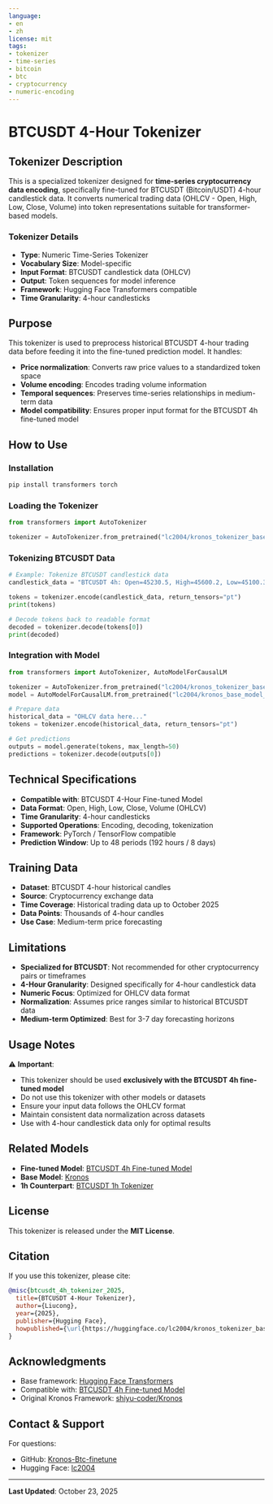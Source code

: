 ```yaml
---
language:
- en
- zh
license: mit
tags:
- tokenizer
- time-series
- bitcoin
- btc
- cryptocurrency
- numeric-encoding
---
```


# BTCUSDT 4-Hour Tokenizer

## Tokenizer Description

This is a specialized tokenizer designed for **time-series cryptocurrency data encoding**, specifically fine-tuned for BTCUSDT (Bitcoin/USDT) 4-hour candlestick data. It converts numerical trading data (OHLCV - Open, High, Low, Close, Volume) into token representations suitable for transformer-based models.

### Tokenizer Details

- **Type**: Numeric Time-Series Tokenizer
- **Vocabulary Size**: Model-specific
- **Input Format**: BTCUSDT candlestick data (OHLCV)
- **Output**: Token sequences for model inference
- **Framework**: Hugging Face Transformers compatible
- **Time Granularity**: 4-hour candlesticks

## Purpose

This tokenizer is used to preprocess historical BTCUSDT 4-hour trading data before feeding it into the fine-tuned prediction model. It handles:

- **Price normalization**: Converts raw price values to a standardized token space
- **Volume encoding**: Encodes trading volume information
- **Temporal sequences**: Preserves time-series relationships in medium-term data
- **Model compatibility**: Ensures proper input format for the BTCUSDT 4h fine-tuned model

## How to Use

### Installation

```bash
pip install transformers torch
```

### Loading the Tokenizer

```python
from transformers import AutoTokenizer

tokenizer = AutoTokenizer.from_pretrained("lc2004/kronos_tokenizer_base_BTCUSDT_4h_finetune")
```

### Tokenizing BTCUSDT Data

```python
# Example: Tokenize BTCUSDT candlestick data
candlestick_data = "BTCUSDT 4h: Open=45230.5, High=45600.2, Low=45100.3, Close=45450.8, Volume=9382.45"

tokens = tokenizer.encode(candlestick_data, return_tensors="pt")
print(tokens)

# Decode tokens back to readable format
decoded = tokenizer.decode(tokens[0])
print(decoded)
```

### Integration with Model

```python
from transformers import AutoTokenizer, AutoModelForCausalLM

tokenizer = AutoTokenizer.from_pretrained("lc2004/kronos_tokenizer_base_BTCUSDT_4h_finetune")
model = AutoModelForCausalLM.from_pretrained("lc2004/kronos_base_model_BTCUSDT_4h_finetune")

# Prepare data
historical_data = "OHLCV data here..."
tokens = tokenizer.encode(historical_data, return_tensors="pt")

# Get predictions
outputs = model.generate(tokens, max_length=50)
predictions = tokenizer.decode(outputs[0])
```

## Technical Specifications

- **Compatible with**: BTCUSDT 4-Hour Fine-tuned Model
- **Data Format**: Open, High, Low, Close, Volume (OHLCV)
- **Time Granularity**: 4-hour candlesticks
- **Supported Operations**: Encoding, decoding, tokenization
- **Framework**: PyTorch / TensorFlow compatible
- **Prediction Window**: Up to 48 periods (192 hours / 8 days)

## Training Data

- **Dataset**: BTCUSDT 4-hour historical candles
- **Source**: Cryptocurrency exchange data
- **Time Coverage**: Historical trading data up to October 2025
- **Data Points**: Thousands of 4-hour candles
- **Use Case**: Medium-term price forecasting

## Limitations

- **Specialized for BTCUSDT**: Not recommended for other cryptocurrency pairs or timeframes
- **4-Hour Granularity**: Designed specifically for 4-hour candlestick data
- **Numeric Focus**: Optimized for OHLCV data format
- **Normalization**: Assumes price ranges similar to historical BTCUSDT data
- **Medium-term Optimized**: Best for 3-7 day forecasting horizons

## Usage Notes

⚠️ **Important**:
- This tokenizer should be used **exclusively with the BTCUSDT 4h fine-tuned model**
- Do not use this tokenizer with other models or datasets
- Ensure your input data follows the OHLCV format
- Maintain consistent data normalization across datasets
- Use with 4-hour candlestick data only for optimal results

## Related Models

- **Fine-tuned Model**: [BTCUSDT 4h Fine-tuned Model](https://huggingface.co/lc2004/kronos_base_model_BTCUSDT_4h_finetune)
- **Base Model**: [Kronos](https://huggingface.co/antonop/Kronos-1B-MSN)
- **1h Counterpart**: [BTCUSDT 1h Tokenizer](https://huggingface.co/lc2004/kronos_tokenizer_base_BTCUSDT_1h_finetune)

## License

This tokenizer is released under the **MIT License**.

## Citation

If you use this tokenizer, please cite:

```bibtex
@misc{btcusdt_4h_tokenizer_2025,
  title={BTCUSDT 4-Hour Tokenizer},
  author={Liucong},
  year={2025},
  publisher={Hugging Face},
  howpublished={\url{https://huggingface.co/lc2004/kronos_tokenizer_base_BTCUSDT_4h_finetune}}
}
```

## Acknowledgments

- Base framework: [Hugging Face Transformers](https://huggingface.co/transformers/)
- Compatible with: [BTCUSDT 4h Fine-tuned Model](https://huggingface.co/lc2004/kronos_base_model_BTCUSDT_4h_finetune)
- Original Kronos Framework: [shiyu-coder/Kronos](https://github.com/shiyu-coder/Kronos)

## Contact & Support

For questions:
- GitHub: [Kronos-Btc-finetune](https://github.com/Liucong-sdu/Kronos-Btc-finetune)
- Hugging Face: [lc2004](https://huggingface.co/lc2004)

---

**Last Updated**: October 23, 2025